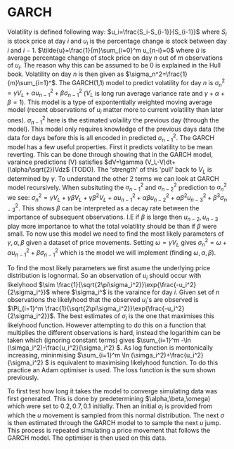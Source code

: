 # GARCH

Volatility is defined following way: $u_i=\frac{S_i-S_{i-1}}{S_{i-1}}$ where $S_i$ is stock price at day $i$ and $u_i$ is the percentage change is stock between day $i$ and $i-1$. $\tilde{u}=\frac{1}{m}\sum_{i=0}^m u_{n-i}=0$ where $\tilde{u}$ is average percentage change of stock price on day $n$ out of $m$ observations of $u_i$. The reason why this can be assumed to be 0 is explained in the Hull book. Volatility on day $n$ is then given as $\sigma_n^2=\frac{1}{m}\sum_{i=1}^$. The GARCH(1,1) model to predict volatility for day $n$ is $\sigma_n^2=\gamma V_L+\alpha u_{n-1}^2+\beta \sigma_{n-1}^2$ ($V_L$ is long run average variance rate and $\gamma+\alpha+\beta=1$). This model is a type of expontentially weighted moving average model (recent observations of $u_i$ matter more to current volatility than later ones). $\sigma_{n-1}^2$ here is the estimated volaility the previous day (through the model). This model only requires knowledge of the previous days data (the data for days before this is all encoded in predicted $\sigma_{n-1}^2$. The GARCH model has a few useful properties. First it predicts volatility to be mean reverting. This can be done through showing that in the GARCH model, varaince predictions (V) satisfies $dV=\gamma (V_L-V)dt+(\alpha/\sqrt{2})Vdz$ (TODO). The 'strength' of this 'pull' back to $V_L$ is determined by $\gamma$. To understand the other 2 terms we can look at GARCH model recursively. When subsituting the $\sigma_{n-1}^2$ and $\sigma_{n-2}^2$ prediction to $\sigma_n^2$ we see: $\sigma_n^2=\gamma V_L+\gamma\beta V_L+\gamma \beta^2 V_L+\alpha u_{n-1}^2+\alpha \beta u_{n-2}^2+\alpha \beta^2u_{n-3}^2+\beta^3\sigma_{n-3}^2$. This shows $\beta$ can be interpreted as a decay rate between the importance of subsequent observations. I.E if $\beta$ is large then $u_{n-2},u_{n-3}$ play more importance to what the total volatility should be than if $\beta$ were small. To now use this model we need to find the most likely parameters of $\gamma,\alpha,\beta$ given a dataset of price movements. Setting $\omega=\gamma V_L$ gives $\sigma_n^2=\omega+\alpha u_{n-1}^2+\beta \sigma_{n-1}^2$ which is the model we will implement (finding $\omega,\alpha,\beta$).

To find the most likely parameters we first asume the underlying price distribution is lognormal. So an observation of $u_i$ should occur with likelyhood $\sim \frac{1}{\sqrt{2\pi\sigma_i^2}}\exp{\frac{-u_i^2}{2\sigma_i^}}$ where $\sigma_i^$ is the varaince for day $i$. Given set of $n$ observations the likelyhood that the observed $u_i$'s are observed is $\Pi_{i=1}^m \frac{1}{\sqrt{2\pi\sigma_i^2}}\exp{\frac{-u_i^2}{2\sigma_i^2}}$. The best estimates of $\sigma_i$ is the one that maximises this likelyhood function. However attempting to do this on a function that multiplies the different observations is hard, instead the logarithim can be taken which (ignoring constant terms) gives $\sum_{i=1}^m -\ln (\simga_i^2)-\frac{u_i^2}{\sigma_i^2} $. As log function is montonically increasing, mininmising $\sum_{i=1}^m \ln (\simga_i^2)+\frac{u_i^2}{\sigma_i^2} $ is equivalent to maximising likelyhood function. To do this practice an Adam optimiser is used. The loss function is the sum shown previously. 

To first test how long it takes the model to converge simulating data was first generated. This is done by predetermining $\alpha,\beta,\omega) which were set to $0.2,0.7,0.1$ initially. Then an initial $\sigma_i$ is provided from which the $u$ movement is sampled from this normal distribution. The next $\sigma$ is then estimated through the GARCH model to to sample the next $u$ jump. This process is repeated simulating a price movement that follows the GARCH model. The optimiser is then used on this data.

